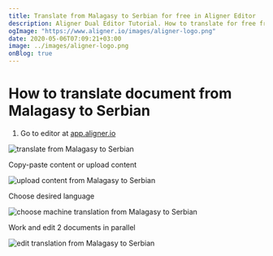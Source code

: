 ```yaml
---
title: Translate from Malagasy to Serbian for free in Aligner Editor
description: Aligner Dual Editor Tutorial. How to translate for free from Malagasy to Serbian. Aligner is multilingual document management platform. 
ogImage: "https://www.aligner.io/images/aligner-logo.png"
date: 2020-05-06T07:09:21+03:00
image: ../images/aligner-logo.png
onBlog: true
---
```


# How to translate document from Malagasy to Serbian

1. Go to editor at [app.aligner.io](https://app.aligner.io "Aligner App web page")

![translate from Malagasy to Serbian](../aligner-blank-editor.png "translate from Malagasy to Serbian")

Copy-paste content or upload content

![upload content from Malagasy to Serbian](../aligner-uploaded-document.png "upload content from Malagasy to Serbian")

Choose desired language

![choose machine translation from Malagasy to Serbian](../aligner-language-dropdown.png "choose machine translation from Malagasy to Serbian")

Work and edit 2 documents in parallel

![edit translation from Malagasy to Serbian](../aligner-double-sitded-editor.png "edit translation from Malagasy to Serbian")

